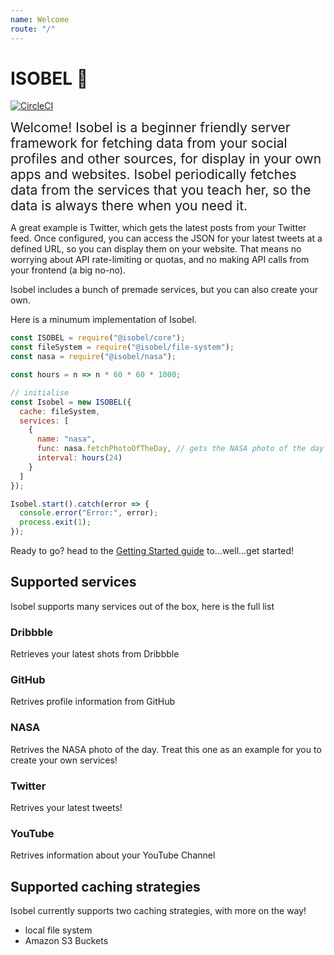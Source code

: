 ```yaml
---
name: Welcome
route: "/"
---
```


# ISOBEL 🐶

[![CircleCI](https://circleci.com/gh/nathsimpson/isobel.svg?style=svg)](https://circleci.com/gh/nathsimpson/isobel)

<span style="font-size: 1.5em;">
Welcome!
Isobel is a beginner friendly server framework for fetching data from your social profiles and other sources, for display in your own apps and websites. Isobel periodically fetches data from the services that you teach her, so the data is always there when you need it.
</span>

A great example is Twitter, which gets the latest posts from your Twitter feed. Once configured, you can access the JSON for your latest tweets at a defined URL, so you can display them on your website. That means no worrying about API rate-limiting or quotas, and no making API calls from your frontend (a big no-no).

Isobel includes a bunch of premade services, but you can also create your own.

Here is a minumum implementation of Isobel.

```javascript
const ISOBEL = require("@isobel/core");
const fileSystem = require("@isobel/file-system");
const nasa = require("@isobel/nasa");

const hours = n => n * 60 * 60 * 1000;

// initialise
const Isobel = new ISOBEL({
  cache: fileSystem,
  services: [
    {
      name: "nasa",
      func: nasa.fetchPhotoOfTheDay, // gets the NASA photo of the day
      interval: hours(24)
    }
  ]
});

Isobel.start().catch(error => {
  console.error("Error:", error);
  process.exit(1);
});
```

Ready to go? head to the [Getting Started guide](https://isobeljs.com/guides-getting-started) to...well...get started!

## Supported services

Isobel supports many services out of the box, here is the full list

### Dribbble

Retrieves your latest shots from Dribbble

### GitHub

Retrives profile information from GitHub

### NASA

Retrives the NASA photo of the day. Treat this one as an example for you to create your own services!

### Twitter

Retrives your latest tweets!

### YouTube

Retrives information about your YouTube Channel

## Supported caching strategies

Isobel currently supports two caching strategies, with more on the way!

- local file system
- Amazon S3 Buckets
